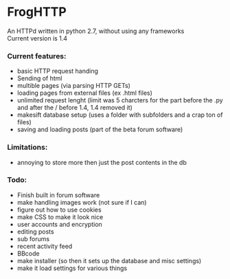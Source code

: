 # FrogHTTP
An HTTPd written in python 2.7, without using any frameworks
<br />Current version is 1.4

### Current features:
 * basic HTTP request handing
 * Sending of html
 * multible pages (via parsing HTTP GETs)
 * loading pages from external files (ex .html files)
 * unlimited request lenght (limit was 5 charcters for the part before the .py and after the / before 1.4, 1.4 removed it)
 * makesift database setup (uses a folder with subfolders and a crap ton of files)
 * saving and loading posts (part of the beta forum software)
 
### Limitations:
 * annoying to store more then just the post contents in the db

### Todo:
 * Finish built in forum software
 * make handling images work (not sure if I can)
 * figure out how to use cookies
 * make CSS to make it look nice
 * user accounts and encryption
 * editing posts
 * sub forums
 * recent activity feed
 * BBcode
 * make installer (so then it sets up the database and misc settings)
 * make it load settings for various things
